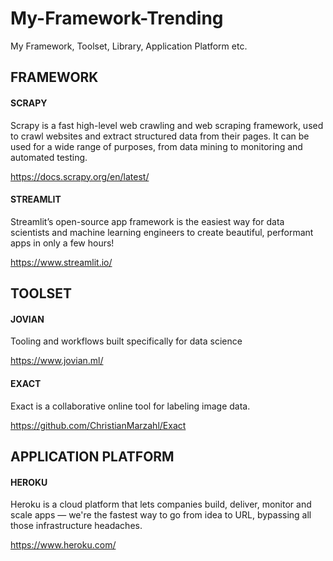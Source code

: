 # My-Framework-Trending
My Framework, Toolset, Library, Application Platform etc.

## FRAMEWORK

#### SCRAPY

Scrapy is a fast high-level web crawling and web scraping framework, used to crawl websites and extract structured data from their pages. It can be used for a wide range of purposes, from data mining to monitoring and automated testing.

https://docs.scrapy.org/en/latest/

#### STREAMLIT

Streamlit’s open-source app framework is the easiest way for data scientists and machine learning engineers to create beautiful, performant apps in only a few hours!

https://www.streamlit.io/

## TOOLSET

#### JOVIAN

Tooling and workflows built specifically for data science

https://www.jovian.ml/

#### EXACT

Exact is a collaborative online tool for labeling image data.

https://github.com/ChristianMarzahl/Exact

## APPLICATION PLATFORM

#### HEROKU

Heroku is a cloud platform that lets companies build, deliver, monitor and scale apps — we're the fastest way to go from idea to URL, bypassing all those infrastructure headaches.

https://www.heroku.com/



